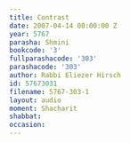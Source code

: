 ```yaml
---
title: Contrast
date: 2007-04-14 00:00:00 Z
year: 5767
parasha: Shmini
bookcode: '3'
fullparashacode: '303'
parashacode: '303'
author: Rabbi Eliezer Hirsch
id: 57673031
filename: 5767-303-1
layout: audio
moment: Shacharit
shabbat: 
occasion: 
---
```



